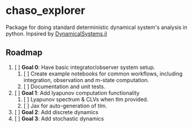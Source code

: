 # chaso_explorer
Package for doing standard deterministic dynamical system's analysis in python. Inpsired by [DynamicalSystems.jl](https://github.com/JuliaDynamics/DynamicalSystems.jl)

## Roadmap

1. [ ] **Goal 0**: Have basic integrator/observer system setup.
    1. [ ] Create example notebooks for common workflows, including integration, observation and m-state computation.
    2. [ ] Documentation and unit tests.
2. [ ] **Goal 1**: Add lyapunov computation functionality
    1. [ ] Lyapunov spectrum & CLVs when tlm provided.
    2. [ ] Jax for auto-generation of tlm.
3. [ ] **Goal 2**: Add discrete dynamics
3. [ ] **Goal 3**: Add stochastic dynamics


